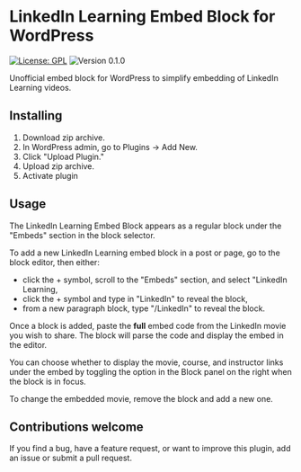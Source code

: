 # LinkedIn Learning Embed Block for WordPress

[![License: GPL](https://img.shields.io/github/license/mor10/lil-embed)](https://www.gnu.org/licenses/gpl-3.0.html)
![Version 0.1.0](https://img.shields.io/badge/version-0.1.0-blue.svg)

Unofficial embed block for WordPress to simplify embedding of LinkedIn Learning videos.

## Installing

1. Download zip archive.
2. In WordPress admin, go to Plugins -> Add New.
3. Click "Upload Plugin."
4. Upload zip archive.
5. Activate plugin

## Usage

The LinkedIn Learning Embed Block appears as a regular block under the "Embeds" section in the block selector.

To add a new LinkedIn Learning embed block in a post or page, go to the block editor, then either:

- click the + symbol, scroll to the "Embeds" section, and select "LinkedIn Learning,
- click the + symbol and type in "LinkedIn" to reveal the block,
- from a new paragraph block, type "/LinkedIn" to reveal the block.

Once a block is added, paste the **full** embed code from the LinkedIn movie you wish to share. The block will parse the code and display the embed in the editor.

You can choose whether to display the movie, course, and instructor links under the embed by toggling the option in the Block panel on the right when the block is in focus.

To change the embedded movie, remove the block and add a new one.

## Contributions welcome

If you find a bug, have a feature request, or want to improve this plugin, add an issue or submit a pull request.
